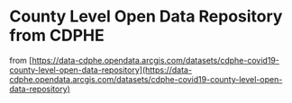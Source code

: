 # County Level Open Data Repository from CDPHE

from [https://data-cdphe.opendata.arcgis.com/datasets/cdphe-covid19-county-level-open-data-repository](https://data-cdphe.opendata.arcgis.com/datasets/cdphe-covid19-county-level-open-data-repository)


